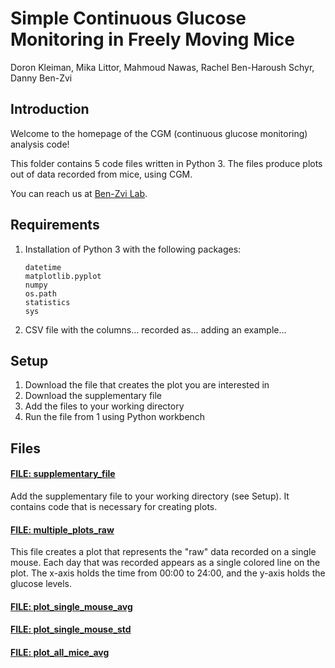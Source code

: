 # Simple Continuous Glucose Monitoring in Freely Moving Mice 

Doron Kleiman, Mika Littor, Mahmoud Nawas, Rachel Ben-Haroush Schyr, Danny Ben-Zvi 

## Introduction
Welcome to the homepage of the CGM (continuous glucose monitoring) analysis code!

This folder contains 5 code files written in Python 3.
The files produce plots out of data recorded from mice, using CGM.

You can reach us at [Ben-Zvi Lab](https://www.benzvilab.com/).

## Requirements 
1. Installation of Python 3 with the following packages:
    ```
   datetime
   matplotlib.pyplot
   numpy
   os.path
   statistics
   sys
   ```
2. CSV file with the columns... recorded as...
   adding an example...

## Setup
1. Download the file that creates the plot you are interested in 
2. Download the supplementary file 
3. Add the files to your working directory
4. Run the file from 1 using Python workbench 

## Files
#### [FILE: supplementary_file](supplementary_file.py)
Add the supplementary file to your working directory (see Setup).
It contains code that is necessary for creating plots.
#### [FILE: multiple_plots_raw](multiple_plots_raw.py)
This file creates a plot that represents the "raw" data recorded on a single mouse. 
Each day that was recorded appears as a single colored line on the plot.
The x-axis holds the time from 00:00 to 24:00, and the y-axis holds the glucose levels.
#### [FILE: plot_single_mouse_avg](plot_single_mouse_avg.py)

#### [FILE: plot_single_mouse_std](plot_single_mouse_std.py)
#### [FILE: plot_all_mice_avg](plot_all_mice_avg.py)
